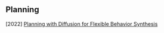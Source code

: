 ## Planning

[2022] [Planning with Diffusion for Flexible Behavior Synthesis](https://arxiv.org/abs/2205.09991)